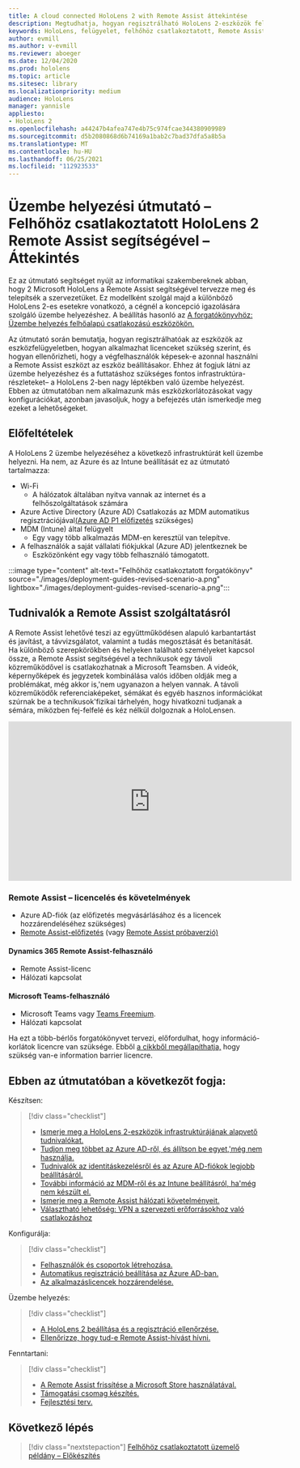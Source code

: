 ```yaml
---
title: A cloud connected HoloLens 2 with Remote Assist áttekintése
description: Megtudhatja, hogyan regisztrálható HoloLens 2-eszközök felhőhöz csatlakoztatott hálózaton keresztül a Dynamics 365 Remote Assist használatával.
keywords: HoloLens, felügyelet, felhőhöz csatlakoztatott, Remote Assist, AAD, Azure AD, MDM, Mobile Eszközkezelés
author: evmill
ms.author: v-evmill
ms.reviewer: aboeger
ms.date: 12/04/2020
ms.prod: hololens
ms.topic: article
ms.sitesec: library
ms.localizationpriority: medium
audience: HoloLens
manager: yannisle
appliesto:
- HoloLens 2
ms.openlocfilehash: a44247b4afea747e4b75c974fcae344380909989
ms.sourcegitcommit: d5b2080868d6b74169a1bab2c7bad37dfa5a8b5a
ms.translationtype: MT
ms.contentlocale: hu-HU
ms.lasthandoff: 06/25/2021
ms.locfileid: "112923533"
---
```

# <a name="deployment-guide--cloud-connected-hololens-2-with-remote-assist--overview"></a>Üzembe helyezési útmutató – Felhőhöz csatlakoztatott HoloLens 2 Remote Assist segítségével – Áttekintés

Ez az útmutató segítséget nyújt az informatikai szakembereknek abban, hogy 2 Microsoft HoloLens a Remote Assist segítségével tervezze meg és telepítsék a szervezetüket. Ez modellként szolgál majd a különböző HoloLens 2-es esetekre vonatkozó, a cégnél a koncepció igazolására szolgáló üzembe helyezéshez. A beállítás hasonló az [A forgatókönyvhöz: Üzembe helyezés felhőalapú csatlakozású eszközökön.](https://docs.microsoft.com/hololens/common-scenarios#scenario-a) 

Az útmutató során bemutatja, hogyan regisztrálhatóak az eszközök az eszközfelügyeletben, hogyan alkalmazhat licenceket szükség szerint, és hogyan ellenőrizheti, hogy a végfelhasználók képesek-e azonnal használni a Remote Assist eszközt az eszköz beállításakor. Ehhez át fogjuk látni az üzembe helyezéshez és a futtatáshoz szükséges fontos infrastruktúra-részleteket– a HoloLens 2-ben nagy léptékben való üzembe helyezést. Ebben az útmutatóban nem alkalmazunk más eszközkorlátozásokat vagy konfigurációkat, azonban javasoljuk, hogy a befejezés után ismerkedje meg ezeket a lehetőségeket.

## <a name="prerequisites"></a>Előfeltételek

A HoloLens 2 üzembe helyezéséhez a következő infrastruktúrát kell üzembe helyezni. Ha nem, az Azure és az Intune beállítását ez az útmutató tartalmazza:

- Wi-Fi
    - A hálózatok általában nyitva vannak az internet és a felhőszolgáltatások számára
- Azure Active Directory (Azure AD) Csatlakozás az MDM automatikus regisztrációjával[(Azure AD P1 előfizetés](https://docs.microsoft.com/azure/active-directory/fundamentals/active-directory-whatis) szükséges)
- MDM (Intune) által felügyelt
    - Egy vagy több alkalmazás MDM-en keresztül van telepítve.
- A felhasználók a saját vállalati fiókjukkal (Azure AD) jelentkeznek be
    - Eszközönként egy vagy több felhasználó támogatott.

:::image type="content" alt-text="Felhőhöz csatlakoztatott forgatókönyv" source="./images/deployment-guides-revised-scenario-a.png" lightbox="./images/deployment-guides-revised-scenario-a.png":::


## <a name="learn-about-remote-assist"></a>Tudnivalók a Remote Assist szolgáltatásról

A Remote Assist lehetővé teszi az együttműködésen alapuló karbantartást és javítást, a távvizsgálatot, valamint a tudás megosztását és betanítását. Ha különböző szerepkörökben és helyeken található személyeket kapcsol össze, a Remote Assist segítségével a technikusok egy távoli közreműködővel is csatlakozhatnak a Microsoft Teamsben. A videók, képernyőképek és jegyzetek kombinálása valós időben oldják meg a problémákat, még akkor is,&#39;nem ugyanazon a helyen vannak. A távoli közreműködők referenciaképeket, sémákat és egyéb hasznos információkat szúrnak be a technikusok&#39;fizikai tárhelyén, hogy hivatkozni tudjanak a sémára, miközben fej-felfelé és kéz nélkül dolgoznak a HoloLensen.

<iframe width="560" height="315" src="https://www.youtube.com/embed/d3YT8j0yYl0" frameborder="0" allow="accelerometer; autoplay; clipboard-write; encrypted-media; gyroscope; picture-in-picture" allowfullscreen></iframe>

### <a name="remote-assist-licensing-and-requirements"></a>Remote Assist – licencelés és követelmények

- Azure AD-fiók (az előfizetés megvásárlásához és a licencek hozzárendeléséhez szükséges)
- [Remote Assist-előfizetés](https://docs.microsoft.com/dynamics365/mixed-reality/remote-assist/buy-and-deploy-remote-assist) (vagy [Remote Assist próbaverzió)](https://docs.microsoft.com/dynamics365/mixed-reality/remote-assist/try-remote-assist)
    
#### <a name="dynamics-365-remote-assist-user"></a>Dynamics 365 Remote Assist-felhasználó

- Remote Assist-licenc
- Hálózati kapcsolat

#### <a name="microsoft-teams-user"></a>Microsoft Teams-felhasználó

- Microsoft Teams vagy [Teams Freemium](https://products.office.com/microsoft-teams/free).
- Hálózati kapcsolat

Ha ezt a [](https://docs.microsoft.com/dynamics365/mixed-reality/remote-assist/cross-tenant-overview#scenario-2-leasing-services-to-other-tenants)több-bérlős forgatókönyvet tervezi, előfordulhat, hogy információ-korlátok licencre van szüksége. Ebből [a cikkből megállapíthatja,](https://docs.microsoft.com/dynamics365/mixed-reality/remote-assist/cross-tenant-licensing-implementation#step-1-determine-if-information-barriers-are-necessary) hogy szükség van-e information barrier licencre.

## <a name="in-this-guide-you-will"></a>Ebben az útmutatóban a következőt fogja:

Készítsen:

> [!div class="checklist"]
> - [Ismerje meg a HoloLens 2-eszközök infrastruktúrájának alapvető tudnivalókat.](hololens2-cloud-connected-prepare.md#infrastructure-essentials)
> - [Tudjon meg többet az Azure AD-ről, és állítson be egyet,&#39;még nem használja.](hololens2-cloud-connected-prepare.md#azure-active-directory)
> - [Tudnivalók az identitáskezelésről és az Azure AD-fiókok legjobb beállításáról.](hololens2-cloud-connected-prepare.md#identity-management)
> - [További információ az MDM-ről és az Intune beállításról, ha&#39;még nem készült el.](hololens2-cloud-connected-prepare.md#mobile-device-management)
> - [Ismerje meg a Remote Assist hálózati követelményeit.](hololens2-cloud-connected-prepare.md#network)
> - [Választható lehetőség: VPN a szervezeti erőforrásokhoz való csatlakozáshoz](hololens2-cloud-connected-prepare.md#optional-connect-your-hololens-to-vpn)

Konfigurálja:

> [!div class="checklist"]
> - [Felhasználók és csoportok létrehozása.](hololens2-cloud-connected-configure.md#azure-users-and-groups)
> - [Automatikus regisztráció beállítása az Azure AD-ban.](hololens2-cloud-connected-configure.md#auto-enrollment-on-hololens-2)
> - [Az alkalmazáslicencek hozzárendelése.](hololens2-cloud-connected-configure.md#application-licenses)

Üzembe helyezés:

> [!div class="checklist"]
> - [A HoloLens 2 beállítása és a regisztráció ellenőrzése.](hololens2-cloud-connected-deploy.md#enrollment-validation)
> - [Ellenőrizze, hogy tud-e Remote Assist-hívást hívni.](hololens2-cloud-connected-deploy.md#remote-assist-call-validation)

Fenntartani:

> [!div class="checklist"]
> - [A Remote Assist frissítése a Microsoft Store használatával.](hololens2-cloud-connected-maintain.md#updates)
> - [Támogatási csomag készítés.](hololens2-cloud-connected-maintain.md#support-plan)
> - [Fejlesztési terv.](hololens2-cloud-connected-maintain.md#development-plan)

## <a name="next-step"></a>Következő lépés

> [!div class="nextstepaction"]
> [Felhőhöz csatlakoztatott üzemelő példány – Előkészítés](hololens2-cloud-connected-prepare.md)

